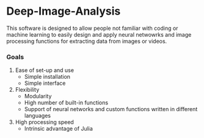 # Deep-Image-Analysis
This software is designed to allow people not familiar with coding or machine learning to easily design and apply neural netwowrks and image processing functions for extracting data from images or videos.

### Goals
1. Ease of set-up and use
      - Simple installation
      - Simple interface
2. Flexibility
      - Modularity
      - High number of built-in functions
      - Support of neural networks and custom functions written in different languages
3. High processing speed
      - Intrinsic advantage of Julia
